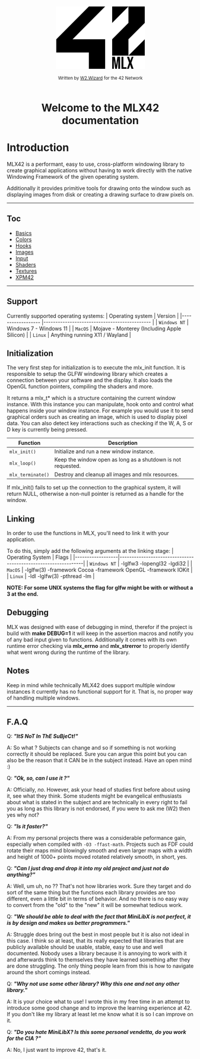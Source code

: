 <!----------------------------------------------------------------------------
Copyright @ 2021-2022 Codam Coding College. All rights reserved.
See copyright and license notice in the root project for more information.
----------------------------------------------------------------------------->

</br>
<div align="center">
  <img src="./assets/logo.png" alt="42MLX_Logo">
</div>
<div align="center" style="margin-top: 8px;">
  <sub>Written by <a href="https://portfolio.w2wizard.dev/">W2.Wizard</a> for the 42 Network</sub>
</div>
</br>

<div align="center">
    <h1>Welcome to the MLX42 documentation</h1>
</div>

# Introduction

MLX42 is a performant, easy to use, cross-platform windowing library to create
graphical applications without having to work directly with the native Windowing 
Framework of the given operating system.

Additionally it provides primitive tools for drawing onto the window such as
displaying images from disk or creating a drawing surface to draw pixels on.

---

## Toc

* [Basics](./Basics.md)
* [Colors](./Colors.md)
* [Hooks](./Hooks.md)
* [Images](./Images.md)
* [Input](./Input.md)
* [Shaders](./Shaders.md)
* [Textures](./Textures.md)
* [XPM42](./XPM42.md)

---

## Support

Currently supported operating systems:
| Operating system 	| Version                                     	|
|------------------	|---------------------------------------------	|
| `Windows NT`      | Windows 7 - Windows 11                      	|
| `MacOS`           | Mojave - Monterey (Including Apple Silicon) 	|
| `Linux`           | Anything running X11 / Wayland              	|

## Initialization

The very first step for initialization is to execute the mlx_init function.
It is responsible to setup the GLFW windowing library which 
creates a connection between your software and the display. It also loads the 
OpenGL function pointers, compiling the shaders and more.

It returns a mlx_t* which is a structure containing the current window instance.
With this instance you can manipulate, hook onto and control what happens inside 
your window instance. For example you would use it to send graphical orders such as 
creating an image, which is used to display pixel data. You can also detect key
interactions such as checking if the W, A, S or D key is currently being pressed.

| Function          | Description                                                  |
|-------------------|--------------------------------------------------------------|
| `mlx_init()`      | Initialize and run a new window instance.                    |
| `mlx_loop()`      | Keep the window open as long as a shutdown is not requested. |
| `mlx_terminate()` | Destroy and cleanup all images and mlx resources.            |

If mlx_init() fails to set up the connection to the graphical system, it will
return NULL, otherwise a non-null pointer is returned as a handle for the window.

## Linking

In order to use the functions in MLX, you'll need to link it with your application.

To do this, simply add the following arguments at the linking stage:
| Operating System | Flags                                                         |
|------------------|---------------------------------------------------------------|
| `Windows NT`     | -lglfw3 -lopengl32 -lgdi32                                    |
| `MacOS`          | -lglfw(3) -framework Cocoa -framework OpenGL -framework IOKit |
| `Linux`          | -ldl -lglfw(3) -pthread -lm                                   |

**NOTE: For some UNIX systems the flag for glfw might be with or without a 3 at the end.**

## Debugging

MLX was designed with ease of debugging in mind, therefor if the project is build with
**make DEBUG=1** it will keep in the assertion macros and notify you of any bad input 
given to functions. Additionally it comes with its own runtime error checking via
**mlx_errno** and **mlx_strerror** to properly identify what went wrong during the runtime 
of the library.

## Notes

Keep in mind while technically MLX42
does support multiple window instances it currently has no functional support for
it. That is, no proper way of handling multiple windows.

---

## F.A.Q

Q: **_"ItS NoT In ThE SuBjeCt!"_**

A: So what ? Subjects can change and so if something is not working correctly it should be replaced. Sure you can argue this point but you can also be the reason that it CAN be in the subject instead. Have an open mind :)

Q: **_"Ok, so, can I use it ?"_**

A: Officially, _no_. However, ask your head of studies first before about using it, see what they think. Some students might be evangelical enthusiasts about what is stated in the subject and are technically in every right to fail you as long as this library is not endorsed, if you were to ask me (W2) then yes why not?

Q: **_"Is it faster?"_**

A: From my personal projects there was a considerable peformance gain, especially when compiled with `-O3 -ffast-math`. Projects such as FDF could rotate their maps mind blowingly smooth and even larger maps with a width and height of 1000+ points moved rotated relatively smooth, in short, yes.

Q: **_"Can I just drag and drop it into my old project and just not do anything?"_**

A: Well, um uh, no ?? That's not how libraries work. Sure they target and do sort of the same thing but the functions each library provides are too different, even a little bit in terms of behavior. And no there is no easy way to convert from the "old" to the "new" it will be somewhat tedious work.

Q: **_"We should be able to deal with the fact that MiniLibX is not perfect, it is by design and makes us better programmers."_**

A: Struggle does bring out the best in most people but it is also not ideal in this case. I think so at least, that its really expected that libraries that are publicly available should be usable, stable, easy to use and well documented. Nobody uses a library because it is annoying to work with it and afterwards think to themselves they have learned something after they are done struggling. The only thing people learn from this is how to navigate around the short comings instead.

Q: **_"Why not use some other library? Why this one and not any other library."_**

A: It is your choice what to use! I wrote this in my free time in an attempt to introduce some good change and to improve the learning experience at 42. If you don't like my library at least let me know what it is so I can improve on it.

Q: **_"Do you hate MiniLibX? Is this some personal vendetta, do you work for the CIA ?"_**

A: No, I just want to improve 42, that's it.
